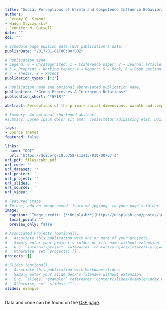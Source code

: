 ```yaml
---
title: "Social Perceptions of Warmth and Competence Influence Behavioral Intentions and Neural Processing"
authors:
- Jeremy C. Simon*
- Nadya Styczynski*
- Jennifer N. Gutsell
date: ""
doi: ""

# Schedule page publish date (NOT publication's date).
publishDate: "2017-01-01T00:00:00Z"

# Publication type.
# Legend: 0 = Uncategorized; 1 = Conference paper; 2 = Journal article;
# 3 = Preprint / Working Paper; 4 = Report; 5 = Book; 6 = Book section;
# 7 = Thesis; 8 = Patent
publication_types: ["2"]

# Publication name and optional abbreviated publication name.
publication: "*Group Processes & Intergroup Relations*"
publication_short: "*GPIR*"

abstract: Perceptions of the primary social dimensions, warmth and competence, determine how we view and relate to social targets.  To discern how warmth and competence might affect neural processing and its downstream behavioral consequences, we manipulated impressions of targets’ warmth and competence and then measured intentions towards the target and motor resonance, a neural process previously linked to social processing. While EEG was recorded, 66 participants watched videos of people performing a simple motor activity and completed a measure of hypothetical intentions to help or harm.  Both perceptions of warmth and competence predicted an increase in helping intentions.  Moreover, participants showed the least motor resonance with high competence-medium warmth targets, suggesting the importance of both social dimensions in driving neural simulation of targets’ actions.  Perceptions of a person’s warmth and competence can thus affect not only how others might intend to treat them, but also how they might process their basic experiences on a neural level.

# Summary. An optional shortened abstract.
#summary: Lorem ipsum dolor sit amet, consectetur adipiscing elit. Duis posuere tellus ac convallis placerat. #Proin tincidunt magna sed ex sollicitudin condimentum.

tags:
- Source Themes
featured: false

links:
- name: "DOI"
  url: 'https://doi.org/10.3758/s13415-019-00767-3'
url_pdf: files/cabn.pdf
url_code: ''
url_dataset: ''
url_poster: ''
url_project: ''
url_slides: ''
url_source: ''
url_video: ''

# Featured image
# To use, add an image named `featured.jpg/png` to your page's folder. 
image:
  caption: 'Image credit: [**Unsplash**](https://unsplash.com/photos/jdD8gXaTZsc)'
  focal_point: ""
  preview_only: false

# Associated Projects (optional).
#   Associate this publication with one or more of your projects.
#   Simply enter your project's folder or file name without extension.
#   E.g. `internal-project` references `content/project/internal-project/index.md`.
#   Otherwise, set `projects: []`.
projects: []

# Slides (optional).
#   Associate this publication with Markdown slides.
#   Simply enter your slide deck's filename without extension.
#   E.g. `slides: "example"` references `content/slides/example/index.md`.
#   Otherwise, set `slides: ""`.
slides: example
---
```




Data and code can be found on the [OSF page](https://osf.io/kucjd/).

